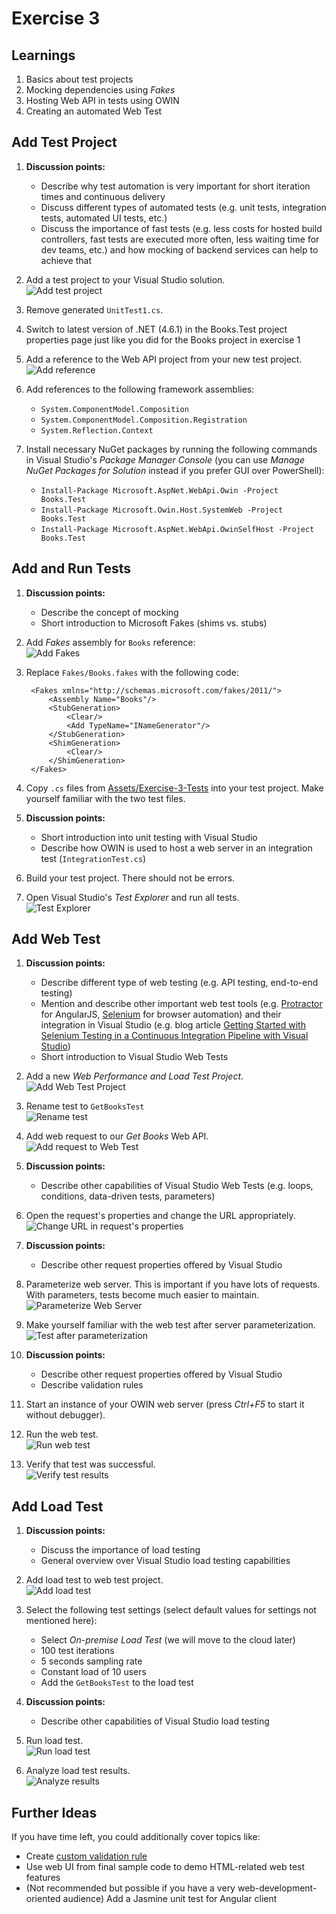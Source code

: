 # Exercise 3


## Learnings

1. Basics about test projects
1. Mocking dependencies using *Fakes*
1. Hosting Web API in tests using OWIN
1. Creating an automated Web Test


## Add Test Project

1. **Discussion points:**
   * Describe why test automation is very important for short iteration times and continuous delivery
   * Discuss different types of automated tests (e.g. unit tests, integration tests, automated UI tests, etc.)
   * Discuss the importance of fast tests (e.g. less costs for hosted build controllers, fast tests are executed more often, less waiting time for dev teams, etc.) and how mocking of backend services can help to achieve that 

1. Add a test project to your Visual Studio solution.<br/>
   ![Add test project](img/visual-studio-add-test.png)

1. Remove generated `UnitTest1.cs`.

1. Switch to latest version of .NET (4.6.1) in the Books.Test project properties page just like you did for the Books project in exercise 1

1. Add a reference to the Web API project from your new test project.<br/>
   ![Add reference](img/add-references-test-project.png)

1. Add references to the following framework assemblies:
   * `System.ComponentModel.Composition`
   * `System.ComponentModel.Composition.Registration`
   * `System.Reflection.Context`

1. Install necessary NuGet packages by running the following commands in Visual Studio's *Package Manager Console* (you can use *Manage NuGet Packages for Solution* instead if you prefer GUI over PowerShell):
   * `Install-Package Microsoft.AspNet.WebApi.Owin -Project Books.Test`
   * `Install-Package Microsoft.Owin.Host.SystemWeb -Project Books.Test`
   * `Install-Package Microsoft.AspNet.WebApi.OwinSelfHost -Project Books.Test`


## Add and Run Tests

1. **Discussion points:**
   * Describe the concept of mocking
   * Short introduction to Microsoft Fakes (shims vs. stubs)

1. Add *Fakes* assembly for `Books` reference:<br/>
   ![Add Fakes](img/add-fakes-assembly.png)
   
1. Replace `Fakes/Books.fakes` with the following code:
   ```
    <Fakes xmlns="http://schemas.microsoft.com/fakes/2011/">
        <Assembly Name="Books"/>
        <StubGeneration>
            <Clear/>
            <Add TypeName="INameGenerator"/>
        </StubGeneration>
        <ShimGeneration>
            <Clear/>
        </ShimGeneration>
    </Fakes>
   ```

1. Copy `.cs` files from [Assets/Exercise-3-Tests](Assets/Exercise-3-Tests) into your test project. Make yourself familiar with the two test files.

1. **Discussion points:**
   * Short introduction into unit testing with Visual Studio
   * Describe how OWIN is used to host a web server in an integration test (`IntegrationTest.cs`)

1. Build your test project. There should not be errors.

1. Open Visual Studio's *Test Explorer* and run all tests.<br/>
   ![Test Explorer](img/visual-studio-test-explorer.png)


## Add Web Test

1. **Discussion points:**
   * Describe different type of web testing (e.g. API testing, end-to-end testing)
   * Mention and describe other important web test tools (e.g. [Protractor](http://angular.github.io/protractor/#/) for AngularJS, [Selenium](http://www.seleniumhq.org/) for browser automation) and their integration in Visual Studio (e.g. blog article [Getting Started with Selenium Testing in a Continuous Integration Pipeline with Visual Studio](https://blogs.msdn.microsoft.com/visualstudioalm/2016/01/27/getting-started-with-selenium-testing-in-a-continuous-integration-pipeline-with-visual-studio/))
   * Short introduction to Visual Studio Web Tests

1. Add a new *Web Performance and Load Test Project*.<br/>
   ![Add Web Test Project](img/visual-studio-add-web-test.png)

1. Rename test to `GetBooksTest`<br/>
   ![Rename test](img/rename-getbookstest.png)

1. Add web request to our *Get Books* Web API.<br/>
   ![Add request to Web Test](img/add-request-to-web-test.png)

1. **Discussion points:**
   * Describe other capabilities of Visual Studio Web Tests (e.g. loops, conditions, data-driven tests, parameters)

1. Open the request's properties and change the URL appropriately.<br/>
   ![Change URL in request's properties](img/request-test-properties.png)

1. **Discussion points:**
   * Describe other request properties offered by Visual Studio

1. Parameterize web server. This is important if you have lots of requests. With parameters, tests become much easier to maintain.<br/>
   ![Parameterize Web Server](img/parameterize-web-server.png)

1. Make yourself familiar with the web test after server parameterization.<br/>
   ![Test after parameterization](img/parameterized-web-server.png)

1. **Discussion points:**
   * Describe other request properties offered by Visual Studio
   * Describe validation rules
   
1. Start an instance of your OWIN web server (press *Ctrl+F5* to start it without debugger).

1. Run the web test.<br/>
   ![Run web test](img/run-test.png)
   
1. Verify that test was successful.<br/>
   ![Verify test results](img/test-results.png)


## Add Load Test

1. **Discussion points:**
   * Discuss the importance of load testing
   * General overview over Visual Studio load testing capabilities

1. Add load test to web test project.<br/>
   ![Add load test](img/add-load-test.png)

1. Select the following test settings (select default values for settings not mentioned here):
   * Select *On-premise Load Test* (we will move to the cloud later)
   * 100 test iterations
   * 5 seconds sampling rate
   * Constant load of 10 users
   * Add the `GetBooksTest` to the load test

1. **Discussion points:**
   * Describe other capabilities of Visual Studio load testing

1. Run load test.<br/>
   ![Run load test](img/run-load-test.png)

1. Analyze load test results.<br/>
   ![Analyze results](img/analyze-load-test-results.png)


## Further Ideas

If you have time left, you could additionally cover topics like:

* Create [custom validation rule](https://msdn.microsoft.com/en-us/library/ms182556.aspx)
* Use web UI from final sample code to demo HTML-related web test features
* (Not recommended but possible if you have a very web-development-oriented audience) Add a Jasmine unit test for Angular client
